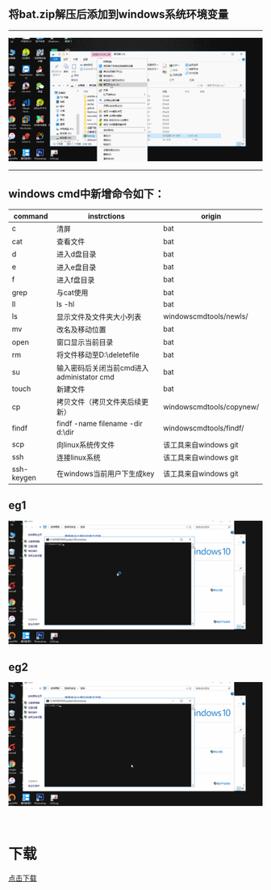## **将bat.zip解压后添加到windows系统环境变量**<br>
---
![use](https://github.com/qqzgqq/windowscmdtools/blob/master/use1.gif)

---
## **windows cmd中新增命令如下：**<br>
|command|instrctions|origin|
|----|---|---|
|c|清屏|bat|
|cat|查看文件|bat|
|d|进入d盘目录|bat|
|e|进入e盘目录|bat|
|f|进入f盘目录|bat|
|grep|与cat使用|bat|
|ll |ls -hl|bat|
|ls|显示文件及文件夹大小列表|windowscmdtools/newls/|
|mv |改名及移动位置|bat|
|open|窗口显示当前目录|bat|
|rm  |将文件移动至D:\deletefile|bat|
|su |输入密码后关闭当前cmd进入administator cmd|bat|
|touch|新建文件|bat|
|cp|拷贝文件（拷贝文件夹后续更新）|windowscmdtools/copynew/|
|findf|findf -name filename -dir d:\dir|windowscmdtools/findf/|
|scp|向linux系统传文件|该工具来自windows git
|ssh |连接linux系统|该工具来自windows git|
|ssh-keygen | 在windows当前用户下生成key|该工具来自windows git|

## **eg1**<br>
![eg1](https://github.com/qqzgqq/windowscmdtools/blob/master/eg1.gif)

## **eg2**<br>
![eg2](https://github.com/qqzgqq/windowscmdtools/blob/master/eg2.gif)

<br>

# **下载**<br>
[点击下载](https://github.com/qqzgqq/windowscmdtools/releases?_blank)